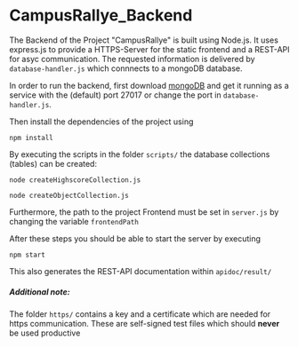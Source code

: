 # CampusRallye_Backend

The Backend of the Project "CampusRallye" is built using Node.js. It uses express.js to provide a HTTPS-Server for the static frontend and a REST-API for asyc communication. The requested information is delivered by `database-handler.js` which connnects to a mongoDB database.

In order to run the backend, first download [mongoDB](https://www.mongodb.com/download-center#community) and get it running as a service with the (default) port 27017 or change the port in `database-handler.js`.

Then install the dependencies of the project using 
```
npm install
```
By executing the scripts in the folder `scripts/` the database collections (tables) can be created:
```
node createHighscoreCollection.js

node createObjectCollection.js
```

Furthermore, the path to the project Frontend must be set in `server.js` by changing the variable `frontendPath`

After these steps you should be able to start the server by executing
```
npm start
```

This also generates the REST-API documentation within `apidoc/result/`


##### Additional note:
The folder `https/` contains a key and a certificate which are needed for https communication. These are self-signed test files which should **never** be used productive